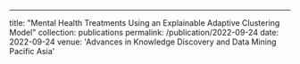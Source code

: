---
title: "Mental Health Treatments Using an Explainable Adaptive Clustering Model"
collection: publications
permalink: /publication/2022-09-24
date: 2022-09-24
venue: 'Advances in Knowledge Discovery and Data Mining Pacific Asia'